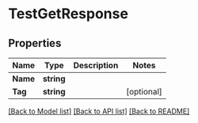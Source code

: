 # TestGetResponse

## Properties

Name | Type | Description | Notes
------------ | ------------- | ------------- | -------------
**Name** | **string** |  | 
**Tag** | **string** |  | [optional] 

[[Back to Model list]](../README.md#documentation-for-models) [[Back to API list]](../README.md#documentation-for-api-endpoints) [[Back to README]](../README.md)


